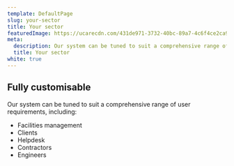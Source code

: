 ```yaml
---
template: DefaultPage
slug: your-sector
title: Your sector
featuredImage: https://ucarecdn.com/431de971-3732-40bc-89a7-4c6f4ce2ca91/
meta:
  description: Our system can be tuned to suit a comprehensive range of user requirements
  title: Your sector
white: true
---
```

## Fully customisable

Our system can be tuned to suit a comprehensive range of user requirements, including:

* Facilities management
* Clients
* Helpdesk
* Contractors
* Engineers